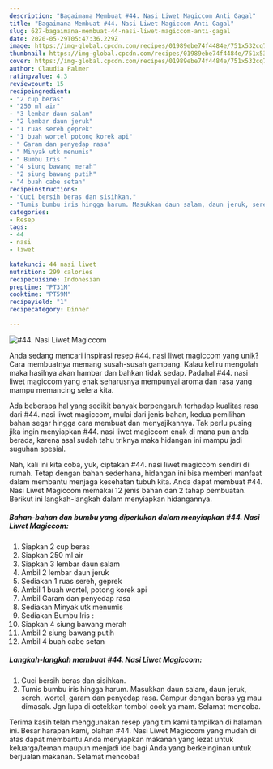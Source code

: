 ```yaml
---
description: "Bagaimana Membuat #44. Nasi Liwet Magiccom Anti Gagal"
title: "Bagaimana Membuat #44. Nasi Liwet Magiccom Anti Gagal"
slug: 627-bagaimana-membuat-44-nasi-liwet-magiccom-anti-gagal
date: 2020-05-29T05:47:36.229Z
image: https://img-global.cpcdn.com/recipes/01989ebe74f4484e/751x532cq70/44-nasi-liwet-magiccom-foto-resep-utama.jpg
thumbnail: https://img-global.cpcdn.com/recipes/01989ebe74f4484e/751x532cq70/44-nasi-liwet-magiccom-foto-resep-utama.jpg
cover: https://img-global.cpcdn.com/recipes/01989ebe74f4484e/751x532cq70/44-nasi-liwet-magiccom-foto-resep-utama.jpg
author: Claudia Palmer
ratingvalue: 4.3
reviewcount: 15
recipeingredient:
- "2 cup beras"
- "250 ml air"
- "3 lembar daun salam"
- "2 lembar daun jeruk"
- "1 ruas sereh geprek"
- "1 buah wortel potong korek api"
- " Garam dan penyedap rasa"
- " Minyak utk menumis"
- " Bumbu Iris "
- "4 siung bawang merah"
- "2 siung bawang putih"
- "4 buah cabe setan"
recipeinstructions:
- "Cuci bersih beras dan sisihkan."
- "Tumis bumbu iris hingga harum. Masukkan daun salam, daun jeruk, sereh, wortel, garam dan penyedap rasa. Campur dengan beras yg mau dimasak. Jgn lupa di cetekkan tombol cook ya mam. Selamat mencoba."
categories:
- Resep
tags:
- 44
- nasi
- liwet

katakunci: 44 nasi liwet 
nutrition: 299 calories
recipecuisine: Indonesian
preptime: "PT31M"
cooktime: "PT59M"
recipeyield: "1"
recipecategory: Dinner

---
```



![#44. Nasi Liwet Magiccom](https://img-global.cpcdn.com/recipes/01989ebe74f4484e/751x532cq70/44-nasi-liwet-magiccom-foto-resep-utama.jpg)

Anda sedang mencari inspirasi resep #44. nasi liwet magiccom yang unik? Cara membuatnya memang susah-susah gampang. Kalau keliru mengolah maka hasilnya akan hambar dan bahkan tidak sedap. Padahal #44. nasi liwet magiccom yang enak seharusnya mempunyai aroma dan rasa yang mampu memancing selera kita.



Ada beberapa hal yang sedikit banyak berpengaruh terhadap kualitas rasa dari #44. nasi liwet magiccom, mulai dari jenis bahan, kedua pemilihan bahan segar hingga cara membuat dan menyajikannya. Tak perlu pusing jika ingin menyiapkan #44. nasi liwet magiccom enak di mana pun anda berada, karena asal sudah tahu triknya maka hidangan ini mampu jadi suguhan spesial.


Nah, kali ini kita coba, yuk, ciptakan #44. nasi liwet magiccom sendiri di rumah. Tetap dengan bahan sederhana, hidangan ini bisa memberi manfaat dalam membantu menjaga kesehatan tubuh kita. Anda dapat membuat #44. Nasi Liwet Magiccom memakai 12 jenis bahan dan 2 tahap pembuatan. Berikut ini langkah-langkah dalam menyiapkan hidangannya.

<!--inarticleads1-->

##### Bahan-bahan dan bumbu yang diperlukan dalam menyiapkan #44. Nasi Liwet Magiccom:

1. Siapkan 2 cup beras
1. Siapkan 250 ml air
1. Siapkan 3 lembar daun salam
1. Ambil 2 lembar daun jeruk
1. Sediakan 1 ruas sereh, geprek
1. Ambil 1 buah wortel, potong korek api
1. Ambil  Garam dan penyedap rasa
1. Sediakan  Minyak utk menumis
1. Sediakan  Bumbu Iris :
1. Siapkan 4 siung bawang merah
1. Ambil 2 siung bawang putih
1. Ambil 4 buah cabe setan




<!--inarticleads2-->

##### Langkah-langkah membuat #44. Nasi Liwet Magiccom:

1. Cuci bersih beras dan sisihkan.
1. Tumis bumbu iris hingga harum. Masukkan daun salam, daun jeruk, sereh, wortel, garam dan penyedap rasa. Campur dengan beras yg mau dimasak. Jgn lupa di cetekkan tombol cook ya mam. Selamat mencoba.




Terima kasih telah menggunakan resep yang tim kami tampilkan di halaman ini. Besar harapan kami, olahan #44. Nasi Liwet Magiccom yang mudah di atas dapat membantu Anda menyiapkan makanan yang lezat untuk keluarga/teman maupun menjadi ide bagi Anda yang berkeinginan untuk berjualan makanan. Selamat mencoba!
